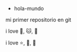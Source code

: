 - hola-mundo 

mi primer repositorio en git 

i love :icecream:, :cat:, :hamburger:

i love :star:, :book:, :cherry_blossom:


<!---
Gianella-A-Achetoni/Gianella-A-Achetoni is a ✨ special ✨ repository because its `README.md` (this file) appears on your GitHub profile.
You can click the Preview link to take a look at your changes.
--->
